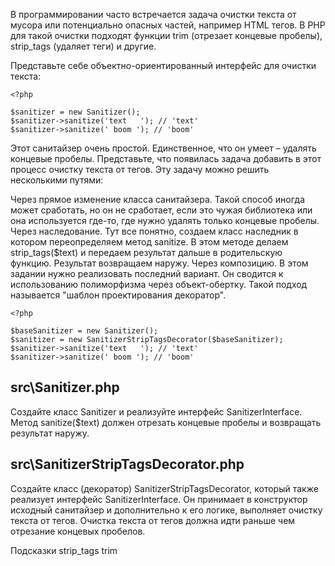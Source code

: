 В программировании часто встречается задача очистки текста от мусора или потенциально опасных частей, например HTML тегов. В PHP для такой очистки подходят функции trim (отрезает концевые пробелы), strip_tags (удаляет теги) и другие.

Представьте себе объектно-ориентированный интерфейс для очистки текста:
```
<?php

$sanitizer = new Sanitizer();
$sanitizer->sanitize('text   '); // 'text'
$sanitizer->sanitize(' boom '); // 'boom'
```
Этот санитайзер очень простой. Единственное, что он умеет – удалять концевые пробелы. Представьте, что появилась задача добавить в этот процесс очистку текста от тегов. Эту задачу можно решить несколькими путями:

Через прямое изменение класса санитайзера. Такой способ иногда может сработать, но он не сработает, если это чужая библиотека или она используется где-то, где нужно удалять только концевые пробелы.
Через наследование. Тут все понятно, создаем класс наследник в котором переопределяем метод sanitize. В этом методе делаем strip_tags($text) и передаем результат дальше в родительскую функцию. Результат возвращаем наружу.
Через композицию.
В этом задании нужно реализовать последний вариант. Он сводится к использованию полиморфизма через объект-обертку. Такой подход называется "шаблон проектирования декоратор".
```
<?php

$baseSanitizer = new Sanitizer();
$sanitizer = new SanitizerStripTagsDecorator($baseSanitizer);
$sanitizer->sanitize('text   '); // 'text'
$sanitizer->sanitize(' boom '); // 'boom'
```
## src\Sanitizer.php
Создайте класс Sanitizer и реализуйте интерфейс SanitizerInterface. Метод sanitize($text) должен отрезать концевые пробелы и возвращать результат наружу.

## src\SanitizerStripTagsDecorator.php
Создайте класс (декоратор) SanitizerStripTagsDecorator, который также реализует интерфейс SanitizerInterface. Он принимает в конструктор исходный санитайзер и дополнительно к его логике, выполняет очистку текста от тегов. Очистка текста от тегов должна идти раньше чем отрезание концевых пробелов.

Подсказки
strip_tags
trim
